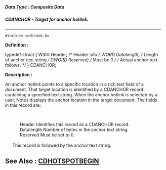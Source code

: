##### Data Type : Composite Data
##### CDANCHOR - Target for anchor hotlink.
---
```
#include <editods.h>
```

**Definition :**

typedef struct {
   WSIG  Header;     /* Header info */
   WORD  Datalength; /* Length of anchor text string */
   DWORD Reserved; /* Must be 0 */
/* Actual anchor text follows. */
} CDANCHOR;

**Description :**

An anchor hotlink points to a specific location in a rich text field of a document.  That target location is identified by a CDANCHOR record containing a specified text string.  When the anchor hotlink is selected by a user, Notes displays the anchor location in the target document.  The fields in this record are:
<ul><br>

<ul>Header		Identifies this record as a CDANCHOR record.<br>
Datalength	Number of bytes in the anchor text string.<br>
Reserved	Must be set to 0.</ul>
<br>
This record is followed by the anchor text string.</ul>



**See Also :**
[CDHOTSPOTBEGIN](/domino-c-api-docs/reference/Data/CDHOTSPOTBEGIN)
---
